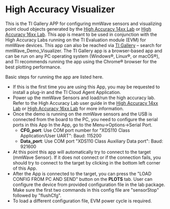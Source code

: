 # High Accuracy Visualizer
This is the TI Gallery APP for configuring mmWave sensors and
visualizing point cloud objects generated by the [High Accuracy 14xx Lab](http://dev.ti.com/tirex/#/?link=Software%2FmmWave%20Training%2FLabs%2FHigh%20Accuracy%2014xx%20Lab) or [High Accuracy 16xx Lab](http://dev.ti.com/tirex/#/?link=Software%2FmmWave%20Training%2FLabs%2FHigh%20Accuracy%2016xx%20Lab). This app is meant to be
used in conjunction with the High Accuracy Labs running on the TI Evaluation module (EVM) for mmWave devices. This app can also be reached via [TI Gallery](https://dev.ti.com/gallery/) – search for mmWave_Demo_Visualizer. The
TI Gallery app is a browser-based app and can be run on any PC operating system (Windows®, Linux®, or
macOS®), and TI recommends running the app using the Chrome® browser for the best plotting
performance.

Basic steps for running the app are listed here. 
* If this is the first time you are using this App, you may be requested to install a plug-in and the TI Cloud Agent Application.
* Power up the mmWave Sensors and load/run the high accuracy lab. Refer to the High Accuracy Lab user guide in the [High Accuracy 14xx Lab](http://dev.ti.com/tirex/#/?link=Software%2FmmWave%20Training%2FLabs%2FHigh%20Accuracy%2014xx%20Lab) or [High Accuracy 16xx Lab](http://dev.ti.com/tirex/#/?link=Software%2FmmWave%20Training%2FLabs%2FHigh%20Accuracy%2016xx%20Lab) for more information.
* Once the demo is running on the mmWave sensors and the USB is connected from the board to the PC, you need to configure the serial ports in this App
In the App, go to the Menu->Options->Serial Port.<br>
  * **CFG_port**: Use COM port number for "XDS110 Class Application/User UART": Baud: 115200
  * **Data_port**: Use COM port "XDS110 Class Auxiliary Data port": Baud: 921600
* At this point this app will automatically try to connect to the target (mmWave Sensor).
If it does not connect or if the connection fails, you should try to connect to the target by clicking in the bottom left corner of this App.
* After the App is connected to the target, you can press the "LOAD CONFIG FROM PC AND SEND" button on the **PLOTS** tab. User can configure the device from provided configuration file in the lab package. Make sure the first two commands in this config file are "sensorStop" followed by "flushCfg".
* To load a different configuration file, EVM power cycle is required.
